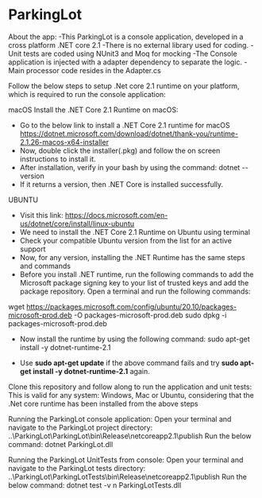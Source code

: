 # ParkingLot
About the app:
-This ParkingLot is a console application, developed in a cross platform .NET core 2.1
-There is no external library used for coding.
-Unit tests are coded using NUnit3 and Moq for mocking
-The Console application is injected with a adapter dependency to separate the logic.
-Main processor code resides in the Adapter.cs

Follow the below steps to setup .Net core 2.1 runtime on your platform, which is required to run the console application:

macOS
Install the .NET Core 2.1 Runtime on macOS:
- Go to the below link to install a .NET Core 2.1 runtime for macOS
 https://dotnet.microsoft.com/download/dotnet/thank-you/runtime-2.1.26-macos-x64-installer
- Now, double click the installer(.pkg) and follow the on screen instructions to install it.
- After installation, verify in your bash by using the command:
  dotnet --version
- If it returns a version, then .NET Core is installed successfully.

UBUNTU
- Visit this link: https://docs.microsoft.com/en-us/dotnet/core/install/linux-ubuntu
- We need to install the .NET Core 2.1 Runtime on Ubuntu using terminal
- Check your compatible Ubuntu version from the list for an active support
- Now, for any version, installing the .NET Runtime has the same steps and commands
- Before you install .NET runtime, run the following commands to add the Microsoft package signing key to your list of trusted keys and add the   
  package repository. Open a terminal and run the following commands:

wget https://packages.microsoft.com/config/ubuntu/20.10/packages-microsoft-prod.deb -O packages-microsoft-prod.deb
sudo dpkg -i packages-microsoft-prod.deb

- Now install the runtime by using the following command:
sudo apt-get install -y dotnet-runtime-2.1

- Use **sudo apt-get update** if the above command fails and try **sudo apt-get install -y dotnet-runtime-2.1** again.

Clone this repository and follow along to run the application and unit tests:
This is valid for any system: Windows, Mac or Ubuntu, considering that the .Net core runtime has been installed from the above steps

Running the ParkingLot console application:
Open your terminal and navigate to the ParkingLot project directory:
..\ParkingLot\ParkingLot\bin\Release\netcoreapp2.1\publish
Run the below command:
 dotnet ParkingLot.dll
 <Paste the input file location>


Running the ParkingLot UnitTests from console:
Open your terminal and navigate to the ParkingLot tests directory:
..\ParkingLot\ParkingLotTests\bin\Release\netcoreapp2.1\publish
Run the below command:
 dotnet test -v n ParkingLotTests.dll
